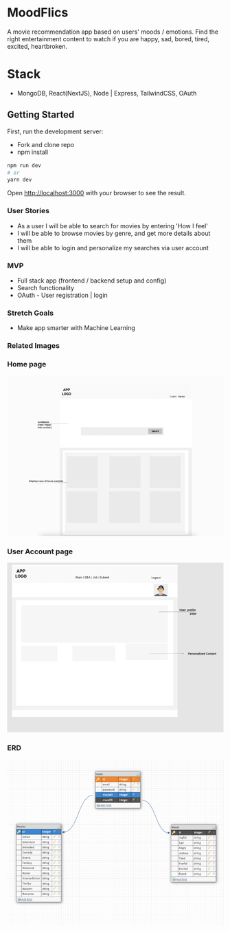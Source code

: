 

# MoodFlics
A movie recommendation app based on users' moods / emotions. Find the right entertainment content to watch if you are happy, sad, bored, tired, excited, heartbroken. 


# Stack
- MongoDB, React(NextJS), Node | Express, TailwindCSS, OAuth

## Getting Started

First, run the development server:

- Fork and clone repo
- npm install

```bash
npm run dev
# or
yarn dev
```

Open [http://localhost:3000](http://localhost:3000) with your browser to see the result.


### User Stories

- As a user I will be able to search for movies by entering 'How I feel'
- I will be able to browse movies by genre, and get more details about them
- I will be able to login and personalize my searches via user account


### MVP

- Full stack app (frontend / backend setup and config)
- Search functionality
- OAuth - User registration | login


### Stretch Goals
- Make app smarter with Machine Learning


### Related Images

### Home page

![alt text](./public/homep.png)

### User Account page
![alt text](./public/userpro-1.png)

### ERD
![alt text](./public/erd.png)

